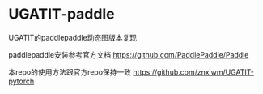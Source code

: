 # UGATIT-paddle
UGATIT的paddlepaddle动态图版本复现


paddlepaddle安装参考官方文档 https://github.com/PaddlePaddle/Paddle

本repo的使用方法跟官方repo保持一致 https://github.com/znxlwm/UGATIT-pytorch
